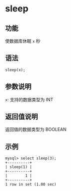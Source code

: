 # sleep

## 功能

使数据库休眠 `x` 秒

## 语法

```Haskell
sleep(x);
```

## 参数说明

`x`: 支持的数据类型为 INT

## 返回值说明

返回值的数据类型为 BOOLEAN

## 示例

```Plain Text
mysql> select sleep(3);
+----------+
| sleep(1) |
+----------+
|        1 |
+----------+
1 row in set (1.00 sec)
```
